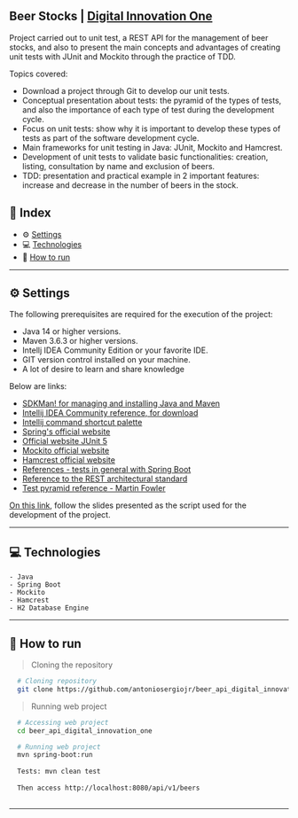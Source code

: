 ## Beer Stocks | [Digital Innovation One](https://digitalinnovation.one/)

Project carried out to unit test, a REST API for the management of beer stocks, and also to present the main concepts and advantages of creating unit tests with JUnit and Mockito through the practice of TDD.

Topics covered:

* Download a project through Git to develop our unit tests.
* Conceptual presentation about tests: the pyramid of the types of tests, and also the importance of each type of test during the development cycle.
* Focus on unit tests: show why it is important to develop these types of tests as part of the software development cycle.
* Main frameworks for unit testing in Java: JUnit, Mockito and Hamcrest.
* Development of unit tests to validate basic functionalities: creation, listing, consultation by name and exclusion of beers.
* TDD: presentation and practical example in 2 important features: increase and decrease in the number of beers in the stock.

## 📌 Index
- ⚙ [Settings](#-settings)
- 💻 [Technologies](#-technologies)
- 🚀 [How to run](#-how-to-run)
---

## ⚙ Settings
  The following prerequisites are required for the execution of the project:

  * Java 14 or higher versions.
  * Maven 3.6.3 or higher versions.
  * Intellj IDEA Community Edition or your favorite IDE.
  * GIT version control installed on your machine.
  * A lot of desire to learn and share knowledge
  
  Below are links:

  * [SDKMan! for managing and installing Java and Maven](https://sdkman.io/)
  * [Intellij IDEA Community reference, for download](https://www.jetbrains.com/idea/download)
  * [Intellij command shortcut palette](https://resources.jetbrains.com/storage/products/intellij-idea/docs/IntelliJIDEA_ReferenceCard.pdf)
  * [Spring's official website](https://spring.io/)
  * [Official website JUnit 5](https://junit.org/junit5/docs/current/user-guide/)
  * [Mockito official website](https://site.mockito.org/)
  * [Hamcrest official website](http://hamcrest.org/JavaHamcrest/)
  * [References - tests in general with Spring Boot](https://www.baeldung.com/spring-boot-testing)
  * [Reference to the REST architectural standard](https://restfulapi.net/)
  * [Test pyramid reference - Martin Fowler](https://martinfowler.com/articles/practical-test-pyramid.html#TheImportanceOftestAutomation)

  [On this link](https://drive.google.com/file/d/1KPh19mvyKirorOI-UsEYHKkmZpet3Ks6/view?usp=sharing), follow the slides presented as the script used for the development of the project.
  
---

## 💻 Technologies
    - Java
    - Spring Boot
    - Mockito
    - Hamcrest
    - H2 Database Engine
---

## 🚀 How to run

  > Cloning the repository
  ```bash
    # Cloning repository
    git clone https://github.com/antoniosergiojr/beer_api_digital_innovation_one.git
  ```

  > Running web project
  ```bash
    # Accessing web project
    cd beer_api_digital_innovation_one

    # Running web project
    mvn spring-boot:run 
    
    Tests: mvn clean test
    
    Then access http://localhost:8080/api/v1/beers
    
  ```
---